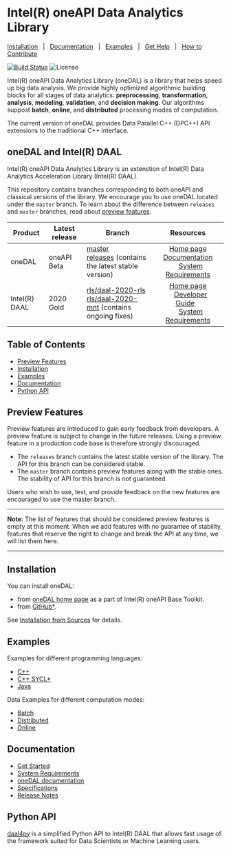 <!--
******************************************************************************
* Copyright 2014-2020 Intel Corporation
*
* Licensed under the Apache License, Version 2.0 (the "License");
* you may not use this file except in compliance with the License.
* You may obtain a copy of the License at
*
*     http://www.apache.org/licenses/LICENSE-2.0
*
* Unless required by applicable law or agreed to in writing, software
* distributed under the License is distributed on an "AS IS" BASIS,
* WITHOUT WARRANTIES OR CONDITIONS OF ANY KIND, either express or implied.
* See the License for the specific language governing permissions and
* limitations under the License.
*******************************************************************************/-->

# Intel(R) oneAPI Data Analytics Library

[Installation](#installation)&nbsp;&nbsp;&nbsp;|&nbsp;&nbsp;&nbsp;[Documentation](http://intel.github.io/daal/)&nbsp;&nbsp;&nbsp;|&nbsp;&nbsp;&nbsp;[Examples](#examples)&nbsp;&nbsp;&nbsp;|&nbsp;&nbsp;&nbsp;[Get Help](https://software.intel.com/en-us/forums/intel-data-analytics-acceleration-library)&nbsp;&nbsp;&nbsp;|&nbsp;&nbsp;&nbsp;[How to Contribute](CONTRIBUTING.md)&nbsp;&nbsp;&nbsp;

[![Build Status](https://dev.azure.com/daal/DAAL/_apis/build/status/intel.daal?branchName=master)](https://dev.azure.com/daal/DAAL/_build/latest?definitionId=3&branchName=master) ![License](https://img.shields.io/github/license/intel/daal.svg)


Intel(R) oneAPI Data Analytics Library (oneDAL) is a library that helps speed up big data analysis. 
We provide highly optimized algorithmic building blocks for all stages of data analytics: **preprocessing**, **transformation**, **analysis**, **modeling**, **validation**, and **decision making**. Our algorithms suppost **batch**, **online**, and **distributed** processing modes of computation. 

The current version of oneDAL provides Data Parallel C++ (DPC++) API extensions to the traditional C++ interface.

## oneDAL and Intel(R) DAAL

Intel(R) oneAPI Data Analytics Library is an extenstion of Intel(R) Data Analytics Acceleration Library (Intel(R) DAAL). 

This repository contains branches corresponding to both oneAPI and classical versions of the library. We encourage you to use oneDAL located under the `master` branch. To learn about the difference between `releases` and `master` branches, read about [preview features](#preview-features).

|Product|Latest release|Branch|Resources|
|-------|--------------|------|:-------------:|
|oneDAL       |oneAPI Beta|[master](https://github.com/intel/daal)</br>[releases](https://github.com/intel/daal/tree/releases) (contains the latest stable version)|&nbsp;&nbsp;&nbsp;[Home page](https://software.intel.com/en-us/oneapi/onedal)&nbsp;&nbsp;&nbsp;</br>&nbsp;&nbsp;&nbsp;[Documentation](http://intel.github.io/daal/)&nbsp;&nbsp;&nbsp;</br>&nbsp;&nbsp;&nbsp;[System Requirements](https://software.intel.com/en-us/articles/system-requirements-for-oneapi-data-analytics-library#)|
|Intel(R) DAAL|2020 Gold|[rls/daal-2020-rls](https://github.com/intel/daal/tree/rls/daal-2020-rls)</br>[rls/daal-2020-mnt](https://github.com/intel/daal/tree/rls/daal-2020-mnt) (contains ongoing fixes)|&nbsp;&nbsp;&nbsp;[Home page](https://software.intel.com/en-us/daal)&nbsp;&nbsp;&nbsp;</br>&nbsp;&nbsp;&nbsp;[Developer Guide](https://software.intel.com/en-us/daal-programming-guide)&nbsp;&nbsp;&nbsp;</br>&nbsp;&nbsp;&nbsp;[System Requirements](https://software.intel.com/en-us/articles/intel-data-analytics-acceleration-library-2020-system-requirements)|

## Table of Contents

- [Preview Features](#preview-features)
- [Installation](#installation)
- [Examples](#examples)
- [Documentation](#documentation)
- [Python API](#python-api)

## Preview Features

Preview features are introduced to gain early feedback from developers. A preview feature is subject to change in the future releases. Using a preview feature in a production code base is therefore strongly discouraged.

- The `releases` branch contains the latest stable version of the library. The API for this branch can be considered stable.
- The `master` branch contains preview features along with the stable ones. The stability of API for this branch is not guaranteed.   

Users who wish to use, test, and provide feedback on the new features are encouraged to use the master branch. 

---
**Note:** The list of features that should be considered preview features is empty at this moment. When we add features with no guarantee of stability, features that reserve the right to change and break the API at any time, we will list them here.

---

## Installation

You can install oneDAL: 

- from [oneDAL home page](https://software.intel.com/en-us/oneapi/onedal) as a part of Intel(R) oneAPI Base Toolkit.
- from [GitHub\*](https://github.com/intel/daal/releases).

See [Installation from Sources](INSTALL.md) for details.

## Examples

Examples for different programming languages:

- [C++](https://github.com/intel/daal/tree/master/examples/cpp)
- [C++ SYCL*](https://github.com/intel/daal/tree/master/examples/cpp_sycl)
- [Java](https://github.com/intel/daal/tree/master/examples/java)

Data Examples for different computation modes:

- [Batch](https://github.com/intel/daal/tree/master/examples/data/batch)
- [Distributed](https://github.com/intel/daal/tree/master/examples/data/distributed)
- [Online](https://github.com/intel/daal/tree/master/examples/data/online)

## Documentation

- [Get Started](http://intel.github.io/daal/getstarted.html)
- [System Requirements](https://software.intel.com/en-us/articles/system-requirements-for-oneapi-data-analytics-library#)
- [oneDAL documentation](http://intel.github.io/daal/)
- [Specifications](https://spec.oneapi.com/oneDAL/index.html)
- [Release Notes](https://software.intel.com/en-us/articles/oneapi-dal-release-notes)

## Python API

[daal4py](https://github.com/IntelPython/daal4py) is a simplified Python API to Intel(R) DAAL that allows fast usage of the framework suited for Data Scientists or Machine Learning users.
